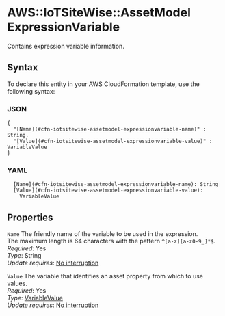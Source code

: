 # AWS::IoTSiteWise::AssetModel ExpressionVariable<a name="aws-properties-iotsitewise-assetmodel-expressionvariable"></a>

Contains expression variable information\.

## Syntax<a name="aws-properties-iotsitewise-assetmodel-expressionvariable-syntax"></a>

To declare this entity in your AWS CloudFormation template, use the following syntax:

### JSON<a name="aws-properties-iotsitewise-assetmodel-expressionvariable-syntax.json"></a>

```
{
  "[Name](#cfn-iotsitewise-assetmodel-expressionvariable-name)" : String,
  "[Value](#cfn-iotsitewise-assetmodel-expressionvariable-value)" : VariableValue
}
```

### YAML<a name="aws-properties-iotsitewise-assetmodel-expressionvariable-syntax.yaml"></a>

```
  [Name](#cfn-iotsitewise-assetmodel-expressionvariable-name): String
  [Value](#cfn-iotsitewise-assetmodel-expressionvariable-value):
    VariableValue
```

## Properties<a name="aws-properties-iotsitewise-assetmodel-expressionvariable-properties"></a>

`Name` <a name="cfn-iotsitewise-assetmodel-expressionvariable-name"></a>
The friendly name of the variable to be used in the expression\.  
The maximum length is 64 characters with the pattern `^[a-z][a-z0-9_]*$`\.  
_Required_: Yes  
_Type_: String  
_Update requires_: [No interruption](https://docs.aws.amazon.com/AWSCloudFormation/latest/UserGuide/using-cfn-updating-stacks-update-behaviors.html#update-no-interrupt)

`Value` <a name="cfn-iotsitewise-assetmodel-expressionvariable-value"></a>
The variable that identifies an asset property from which to use values\.  
_Required_: Yes  
_Type_: [VariableValue](aws-properties-iotsitewise-assetmodel-variablevalue.md)  
_Update requires_: [No interruption](https://docs.aws.amazon.com/AWSCloudFormation/latest/UserGuide/using-cfn-updating-stacks-update-behaviors.html#update-no-interrupt)
